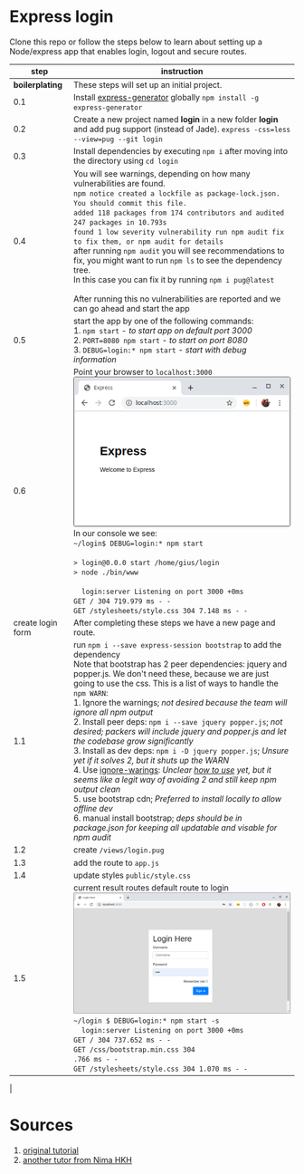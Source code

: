 # Express login

Clone this repo or follow the steps below to learn about setting up a Node/express app that enables login, logout and secure routes.

| step          | instruction                                 |
| ------------- | ------------------------------------------- |
| **boilerplating** | These steps will set up an initial project. |
| 0.1 | Install [express-generator](https://www.npmjs.com/package/express-generator) globally `npm install -g express-generator`|
| 0.2 | Create a new project named **login** in a new folder **login** and add pug support (instead of Jade). `express -css=less --view=pug --git login` |
| 0.3 | Install dependencies by executing `npm i` after moving into the directory using `cd login` |
| 0.4 | You will see warnings, depending on how many vulnerabilities are found.<br> `npm notice created a lockfile as package-lock.json. You should commit this file. `<br>`added 118 packages from 174 contributors and audited 247 packages in 10.793s `<br>`found 1 low severity vulnerability run npm audit fix to fix them, or npm audit for details`<br> after running `npm audit` you will see recommendations to fix, you might want to run `npm ls` to see the dependency tree.<br>In this case you can fix it by running `npm i pug@latest`<br><br>After running this no vulnerabilities are reported and we can go ahead and start the app |
| 0.5 | start the app by one of the following commands: <br> 1. `npm start` - *to start app on default port 3000*<br>2. `PORT=8080 npm start` - *to start on port 8080*<br>3. `DEBUG=login:* npm start` - *start with debug information*|
| 0.6 | Point your browser to `localhost:3000` ![](./doc/images/boilerplate.png) <br> In our console we see:<br>`~/login$ DEBUG=login:* npm start`<br><br>`> login@0.0.0 start /home/gius/login`<br>`> node ./bin/www`<br><br>`  login:server Listening on port 3000 +0ms`<br>`GET / 304 719.979 ms - -`<br>`GET /stylesheets/style.css 304 7.148 ms - -`
| create login form | After completing these steps we have a new page and route.|
| 1.1 | run `npm i --save express-session bootstrap` to add the dependency<br>Note that bootstrap has 2 peer dependencies: jquery and popper.js. We don't need these, because we are just going to use the css. This is a list of ways to handle the `npm WARN`:<br>1. Ignore the warnings; *not desired because the team will ignore all npm output*<br>2. Install peer deps: `npm i --save jquery popper.js`; *not desired; packers will include jquery and popper.js and let the codebase grow significantly*<br>3. Install as dev deps: `npm i -D jquery popper.js`; *Unsure yet if it solves 2, but it shuts up the WARN*<br>4. Use [ignore-warings](https://github.com/codejamninja/ignore-warnings): *Unclear [how to use](https://github.com/codejamninja/ignore-warnings/issues/2) yet, but it seems like a legit way of avoiding 2 and still keep npm output clean*<br>5. use bootstrap cdn; *Preferred to install locally to allow offline dev*<br>6. manual install bootstrap; *deps should be in package.json for keeping all updatable and visable for npm audit*|
| 1.2 | create `/views/login.pug` |
| 1.3 | add the route to `app.js`<br> |
| 1.4 | update styles `public/style.css` |
| 1.5 | current result routes default route to login<br>![](./doc/images/login.png)<br>`~/login $ DEBUG=login:* npm start -s`<br>`  login:server Listening on port 3000 +0ms`<br>`GET / 304 737.652 ms - -`<br>`GET /css/bootstrap.min.css 304 `<br>`.766 ms - -`<br>`GET /stylesheets/style.css 304 1.070 ms - -`
 |

# Sources

1. [original tutorial](http://projectsplaza.com/login-logout-nodejs-express/)
2. [another tutor from Nima HKH](https://medium.com/@nima.2004hkh/create-your-first-login-page-with-exprerssjs-pug-f42250229486)
